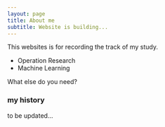 ```yaml
---
layout: page
title: About me
subtitle: Website is building...
---
```


This websites is for recording the track of my study.

- Operation Research
- Machine Learning

What else do you need?

### my history

to be updated...
